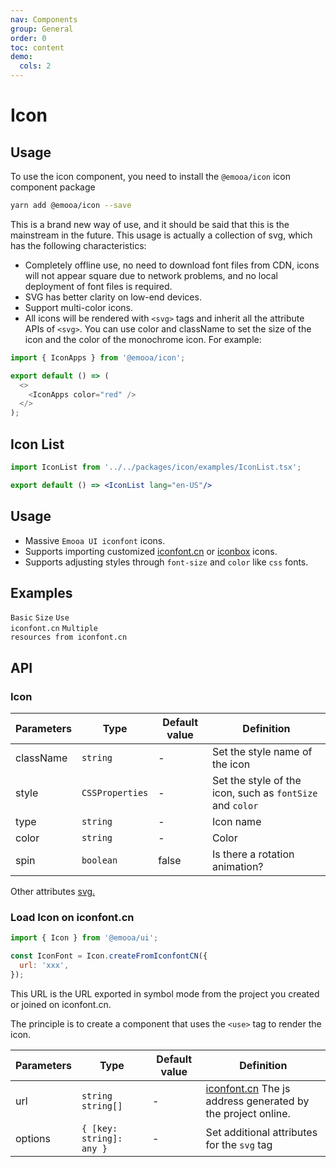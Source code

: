 ```yaml
---
nav: Components
group: General
order: 0
toc: content
demo:
  cols: 2
---
```


# Icon

## Usage

To use the icon component, you need to install the `@emooa/icon` icon component package

```bash
yarn add @emooa/icon --save
```

This is a brand new way of use, and it should be said that this is the mainstream in the future. This usage is actually a collection of svg, which has the following characteristics:

- Completely offline use, no need to download font files from CDN, icons will not appear square due to network problems, and no local deployment of font files is required.
- SVG has better clarity on low-end devices.
- Support multi-color icons.
- All icons will be rendered with `<svg>` tags and inherit all the attribute APIs of `<svg>`. You can use color and className to set the size of the icon and the color of the monochrome icon. For example:

```js
import { IconApps } from '@emooa/icon';

export default () => (
  <>
    <IconApps color="red" />
  </>
);

```

## Icon List

```jsx
import IconList from '../../packages/icon/examples/IconList.tsx';

export default () => <IconList lang="en-US"/>
```
## Usage

- Massive `Emooa UI iconfont` icons.
- Supports importing customized [iconfont.cn](https://www.iconfont.cn/) or [iconbox](https://arco.design/iconbox) icons.
- Supports adjusting styles through `font-size` and `color` like `css` fonts.

## Examples

<code src="../../packages/ui/examples/icon/basic.tsx" description="Reference the Icon component through @emooa/icons to support custom icon colors.">Basic</code>
<code src="../../packages/ui/examples/icon/size.tsx" description="Support setting icon size.">Size</code>
<code src="../../packages/ui/examples/icon/iconfont.tsx" description="For users who use [iconfont.cn](https://www.iconfont.cn/), you can easily use icons in existing projects by setting the `url` field in the `createFromIconfontCN` method parameter object.">Use iconfont.cn</code>
<code src="../../packages/ui/examples/icon/iconfont2.tsx" description="`url` can reference multiple resources, and users can flexibly manage [iconfont.cn](https://www.iconfont.cn/) icons. If resource icons have the same name, they will be overwritten in array order.">Multiple resources from iconfont.cn</code>


## API

### Icon

| **Parameters** | **Type** | **Default value** | **Definition** |
| --- | --- | --- | --- |
| className | `string`              | -       | Set the style name of the icon                               |
| style     | `CSSProperties`       | -       | Set the style of the icon, such as `fontSize` and `color`	   |
| type      | `string`              | -       | Icon name	                                 	                     |
| color     | `string`              | -       | Color	                                 	                     |
| spin      | `boolean`             | false   | Is there a rotation animation?	                        	    |

Other attributes [svg.](https://developer.mozilla.org/en-US/docs/Web/SVG/Attribute)


### Load Icon on iconfont.cn

```js
import { Icon } from '@emooa/ui';

const IconFont = Icon.createFromIconfontCN({
  url: 'xxx',
});

```
This URL is the URL exported in symbol mode from the project you created or joined on iconfont.cn.

The principle is to create a component that uses the `<use>` tag to render the icon.

| **Parameters** | **Type** | **Default value** | **Definition** |
| --- | --- | --- | --- |
| url       | `string` `string[]`      | - | [iconfont.cn](https://www.iconfont.cn/) The js address generated by the project online.   |
| options   | `{ [key: string]: any }` | - | Set additional attributes for the `svg` tag	   |
